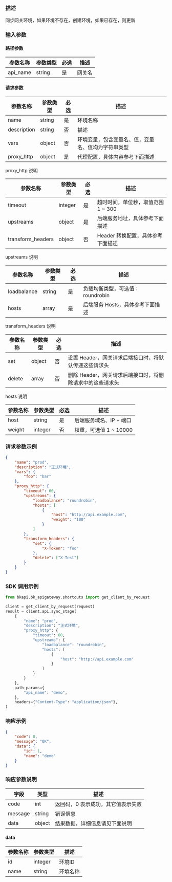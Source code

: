 ### 描述

同步网关环境，如果环境不存在，创建环境，如果已存在，则更新


### 输入参数

#### 路径参数

| 参数名称 | 参数类型 | 必选 | 描述   |
| -------- | -------- | ---- | ------ |
| api_name | string   | 是   | 网关名 |

#### 请求参数

| 参数名称    | 参数类型 | 必选 | 描述                                               |
| ----------- | -------- | ---- | -------------------------------------------------- |
| name        | string   | 是   | 环境名称                                           |
| description | string   | 否   | 描述                                               |
| vars        | object   | 否   | 环境变量，包含变量名、值，变量名、值均为字符串类型 |
| proxy_http  | object   | 是   | 代理配置，具体内容参考下面描述                     |

proxy_http 说明

| 参数名称          | 参数类型 | 必选 | 描述                               |
| ----------------- | -------- | ---- | ---------------------------------- |
| timeout           | integer  | 是   | 超时时间，单位秒，取值范围 1 ~ 300 |
| upstreams         | object   | 是   | 后端服务地址，具体参考下面描述     |
| transform_headers | object   | 否   | Header 转换配置，具体参考下面描述  |

upstreams 说明

| 参数名称    | 参数类型 | 必选 | 描述                             |
| ----------- | -------- | ---- | -------------------------------- |
| loadbalance | string   | 是   | 负载均衡类型，可选值：roundrobin |
| hosts       | array    | 是   | 后端服务 Hosts，具体参考下面描述 |

transform_headers 说明

| 参数名称 | 参数类型 | 必选 | 描述                                                      |
| -------- | -------- | ---- | --------------------------------------------------------- |
| set      | object   | 否   | 设置 Header，网关请求后端接口时，将默认传递这些请求头     |
| delete   | array    | 否   | 删除 Header，网关请求后端接口时，将删除请求中的这些请求头 |

hosts 说明

| 参数名称 | 参数类型 | 必选 | 描述                    |
| -------- | -------- | ---- | ----------------------- |
| host     | string   | 是   | 后端服务域名、IP + 端口 |
| weight   | integer  | 否   | 权重，可选值 1 ~ 10000  |


### 请求参数示例

```json
{
    "name": "prod",
    "description": "正式环境",
    "vars": {
        "foo": "bar"
    },
    "proxy_http": {
        "timeout": 60,
        "upstreams": {
            "loadbalance": "roundrobin",
            "hosts": [
                {
                    "host": "http://api.example.com",
                    "weight": "100"
                }
            ]
        },
        "transform_headers": {
            "set": {
                "X-Token": "foo"
            },
            "delete": ["X-Test"]
        }
    }
}
```

### SDK 调用示例

```python
from bkapi.bk_apigateway.shortcuts import get_client_by_request

client = get_client_by_request(request)
result = client.api.sync_stage(
    {
        "name": "prod",
        "description": "正式环境",
        "proxy_http": {
            "timeout": 60,
            "upstreams": {
                "loadbalance": "roundrobin",
                "hosts": [
                    {
                        "host": "http://api.example.com"
                    }
                ]
            }
        }
    },
    path_params={
        "api_name": "demo",
    },
    headers={"Content-Type": "application/json"},
)
```


### 响应示例

```json
{
    "code": 0,
    "message": "OK",
    "data": {
        "id": 1,
        "name": "demo"
    }
}
```

### 响应参数说明

| 字段    | 类型   | 描述                               |
| ------- | ------ | ---------------------------------- |
| code    | int    | 返回码，0 表示成功，其它值表示失败 |
| message | string | 错误信息                           |
| data    | object | 结果数据，详细信息请见下面说明     |

#### data

| 参数名称 | 参数类型 | 描述     |
| -------- | -------- | -------- |
| id       | integer  | 环境ID   |
| name     | string   | 环境名称 |
